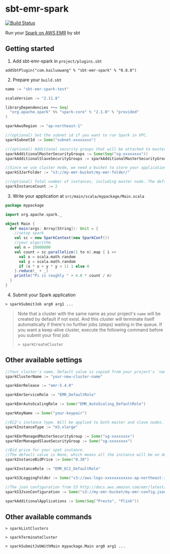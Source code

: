 # sbt-emr-spark

[![Build Status](https://travis-ci.org/kailuowang/sbt-emr-spark.svg?branch=master)](https://travis-ci.org/pishen/sbt-emr-spark)

Run your [Spark on AWS EMR](http://docs.aws.amazon.com/emr/latest/ReleaseGuide/emr-spark-launch.html) by sbt

## Getting started

1. Add sbt-emr-spark in `project/plugins.sbt`

  ```
  addSbtPlugin("com.kailuowang" % "sbt-emr-spark" % "0.8.0")
  ```

2. Prepare your `build.sbt`

  ```scala
  name := "sbt-emr-spark-test"

  scalaVersion := "2.11.8"

  libraryDependencies ++= Seq(
    "org.apache.spark" %% "spark-core" % "2.1.0" % "provided"
  )

  sparkAwsRegion := "ap-northeast-1"

  //(optional) Set the subnet id if you want to run Spark in VPC.
  sparkSubnetId := Some("subnet-xxxxxxxx")

  //(optional) Additional security groups that will be attached to master and slave's ec2.
  sparkAdditionalMasterSecurityGroups := Some(Seq("sg-xxxxxxxx"))
  sparkAdditionalSlaveSecurityGroups := sparkAdditionalMasterSecurityGroups.value

  //Since we use cluster mode, we need a bucket to store your application's jar.
  sparkS3JarFolder := "s3://my-emr-bucket/my-emr-folder/"

  //(optional) Total number of instances, including master node. The default value is 1.
  sparkInstanceCount := 2
  ```

3. Write your application at `src/main/scala/mypackage/Main.scala`

  ```scala
  package mypackage

  import org.apache.spark._

  object Main {
    def main(args: Array[String]): Unit = {
      //setup spark
      val sc = new SparkContext(new SparkConf())
      //your algorithm
      val n = 10000000
      val count = sc.parallelize(1 to n).map { i =>
        val x = scala.math.random
        val y = scala.math.random
        if (x * x + y * y < 1) 1 else 0
      }.reduce(_ + _)
      println("Pi is roughly " + 4.0 * count / n)
    }
  }
  ```

4. Submit your Spark application

  ```
  > sparkSubmitJob arg0 arg1 ...
  ```

> Note that a cluster with the same name as your project's `name` will be created by default if not exist. And this cluster will terminate itself automatically if there's no further jobs (steps) waiting in the queue.
> If you want a keep-alive cluster, execute the following command before you submit your first job:
> ```
> > sparkCreateCluster
> ```

## Other available settings

```scala
//Your cluster's name. Default value is copied from your project's `name` setting.
sparkClusterName := "your-new-cluster-name"

sparkEmrRelease := "emr-5.4.0"

sparkEmrServiceRole := "EMR_DefaultRole"

sparkEmrAutoScalingRole := Some("EMR_AutoScaling_DefaultRole")

sparkKeyName := Some("your-keypair")

//EC2's instance type. Will be applied to both master and slave nodes.
sparkInstanceType := "m3.xlarge"

sparkEmrManagedMasterSecurityGroup := Some("sg-xxxxxxxx")
sparkEmrManagedSlaveSecurityGroup := Some("sg-xxxxxxxx")

//Bid price for your spot instance.
//The default value is None, which means all the instance will be on demand.
sparkInstanceBidPrice := Some("0.38")

sparkInstanceRole := "EMR_EC2_DefaultRole"

sparkS3LoggingFolder := Some("s3://aws-logs-xxxxxxxxxxxx-ap-northeast-1/elasticmapreduce/")

//The json configuration from S3 http://docs.aws.amazon.com/emr/latest/ReleaseGuide/emr-configure-apps.html
sparkS3JsonConfiguration := Some("s3://my-emr-bucket/my-emr-config.json")

sparkAdditionalApplications := Some(Seq("Presto", "Flink"))
```

## Other available commands

```
> sparkListClusters

> sparkTerminateCluster

> sparkSubmitJobWithMain mypackage.Main arg0 arg1 ...
```
